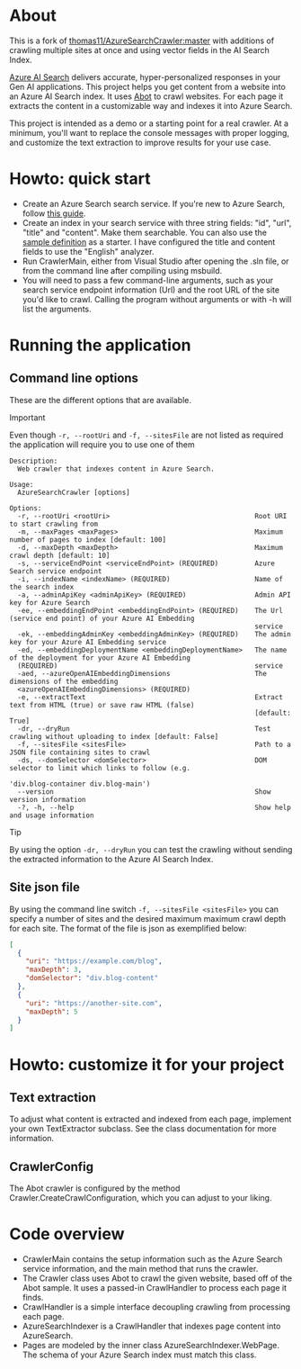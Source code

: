 # About

This is a fork of [thomas11/AzureSearchCrawler:master](https://github.com/thomas11/AzureSearchCrawler) with additions of crawling multiple sites at once and using vector fields in the AI Search Index.

[Azure AI Search](https://azure.microsoft.com/en-us/products/ai-services/ai-search/) delivers accurate, hyper-personalized responses in your Gen AI applications. This project helps you get content from a website into an Azure AI Search index. It uses [Abot](https://github.com/sjdirect/abot) to crawl websites. For each page it extracts the content in a customizable way and indexes it into Azure Search.

This project is intended as a demo or a starting point for a real crawler. At a minimum, you'll want to replace the console messages with proper logging, and customize the text extraction to improve results for your use case.

# Howto: quick start

- Create an Azure Search search service. If you're new to Azure Search, follow [this guide](https://docs.microsoft.com/en-us/azure/search/search-create-service-portal).
- Create an index in your search service with three string fields: "id", "url", "title" and "content". Make them searchable. You can also use the [sample definition](./index.json) as a starter. I have configured the title and content fields to use the "English" analyzer.
- Run CrawlerMain, either from Visual Studio after opening the .sln file, or from the command line after compiling using msbuild.
- You will need to pass a few command-line arguments, such as your search service endpoint information (Url) and the root URL of the site you'd like to crawl. Calling the program without arguments or with -h will list the arguments.

# Running the application

## Command line options
These are the different options that are available.
> [!IMPORTANT]
> Even though `-r, --rootUri` and `-f, --sitesFile` are not listed as required the application will require you to use one of them
```
Description:
  Web crawler that indexes content in Azure Search.

Usage:
  AzureSearchCrawler [options]

Options:
  -r, --rootUri <rootUri>                                    Root URI to start crawling from
  -m, --maxPages <maxPages>                                  Maximum number of pages to index [default: 100]
  -d, --maxDepth <maxDepth>                                  Maximum crawl depth [default: 10]
  -s, --serviceEndPoint <serviceEndPoint> (REQUIRED)         Azure Search service endpoint
  -i, --indexName <indexName> (REQUIRED)                     Name of the search index
  -a, --adminApiKey <adminApiKey> (REQUIRED)                 Admin API key for Azure Search
  -ee, --embeddingEndPoint <embeddingEndPoint> (REQUIRED)    The Url (service end point) of your Azure AI Embedding
                                                             service
  -ek, --embeddingAdminKey <embeddingAdminKey> (REQUIRED)    The admin key for your Azure AI Embedding service
  -ed, --embeddingDeploymentName <embeddingDeploymentName>   The name of the deployment for your Azure AI Embedding
  (REQUIRED)                                                 service
  -aed, --azureOpenAIEmbeddingDimensions                     The dimensions of the embedding
  <azureOpenAIEmbeddingDimensions> (REQUIRED)
  -e, --extractText                                          Extract text from HTML (true) or save raw HTML (false)
                                                             [default: True]
  -dr, --dryRun                                              Test crawling without uploading to index [default: False]
  -f, --sitesFile <sitesFile>                                Path to a JSON file containing sites to crawl
  -ds, --domSelector <domSelector>                           DOM selector to limit which links to follow (e.g.
                                                             'div.blog-container div.blog-main')
  --version                                                  Show version information
  -?, -h, --help                                             Show help and usage information
```
> [!TIP]
> By using the option `-dr, --dryRun` you can test the crawling without sending the extracted information to the Azure AI Search Index.

## Site json file
By using the command line switch `-f, --sitesFile <sitesFile>` you can specify a number of sites and the desired maximum maximum crawl depth for each site. The format of the file is json as exemplified below:
```json
[
  {
    "uri": "https://example.com/blog",
    "maxDepth": 3,
    "domSelector": "div.blog-content"
  },
  {
    "uri": "https://another-site.com",
    "maxDepth": 5
  }
]
```

# Howto: customize it for your project

## Text extraction

To adjust what content is extracted and indexed from each page, implement your own TextExtractor subclass. See the class documentation for more information.

## CrawlerConfig

The Abot crawler is configured by the method Crawler.CreateCrawlConfiguration, which you can adjust to your liking.

# Code overview

- CrawlerMain contains the setup information such as the Azure Search service information, and the main method that runs the crawler.
- The Crawler class uses Abot to crawl the given website, based off of the Abot sample. It uses a passed-in CrawlHandler to process each page it finds.
- CrawlHandler is a simple interface decoupling crawling from processing each page.
- AzureSearchIndexer is a CrawlHandler that indexes page content into AzureSearch.
- Pages are modeled by the inner class AzureSearchIndexer.WebPage. The schema of your Azure Search index must match this class.
